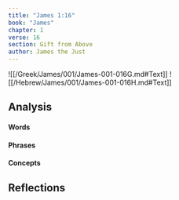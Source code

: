 ```yaml
---
title: "James 1:16"
book: "James"
chapter: 1
verse: 16
section: Gift from Above
author: James the Just
---
```

![[/Greek/James/001/James-001-016G.md#Text]]
![[/Hebrew/James/001/James-001-016H.md#Text]]

## Analysis

#### Words

#### Phrases

#### Concepts

## Reflections
